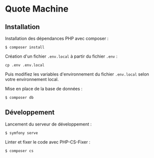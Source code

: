 # Quote Machine

## Installation

Installation des dépendances PHP avec composer :

```shell
$ composer install
```

Création d'un fichier `.env.local` à partir du fichier `.env` :

```shell
cp .env .env.local
```

Puis modifiez les variables d'environnement du fichier `.env.local` selon votre environnement local.

Mise en place de la base de données :

```shell
$ composer db
```

## Développement

Lancement du serveur de développement :

```shell
$ symfony serve
```

Linter et fixer le code avec PHP-CS-Fixer :

```shell
$ composer cs
```

